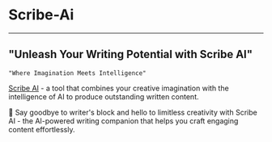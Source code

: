 # Scribe-Ai 
***
## "Unleash Your Writing Potential with Scribe AI"

```
"Where Imagination Meets Intelligence"
```

[Scribe AI](https://github.com/meta-gravity/Scribe-Ai) - a tool that combines your creative imagination with the intelligence of AI to produce outstanding written content.

🤖 Say goodbye to writer's block and hello to limitless creativity with Scribe AI - the AI-powered writing companion that helps you craft engaging content effortlessly.
